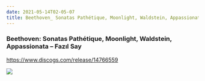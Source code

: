 ```yaml
---
date: 2021-05-14T02-05-07
title: Beethoven_ Sonatas Pathétique, Moonlight, Waldstein, Appassionata – Fazıl Say
---
```

### Beethoven: Sonatas Pathétique, Moonlight, Waldstein, Appassionata – Fazıl Say
https://www.discogs.com/release/14766559

![](dayone-moment://ABF8FF2B92DD4CCDB102795C39E1A3A1)
